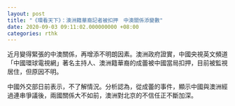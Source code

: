 ```yaml
---
layout: post
title: "《環看天下》：澳洲籍華裔記者被扣押　中澳關係添變數"
date: 2020-09-03 09:11:02.000000000 +08:00
categories: rthk
---
```


近月變得緊張的中澳關係，再增添不明朗因素。澳洲政府證實，中國央視英文頻道「中國環球電視網」著名主持人、澳洲籍華裔的成蕾被中國當局扣押，目前被監視居住，但原因不明。

中國外交部日前表示，不了解情況。分析認為，從成蕾的事件，顯示中國與澳洲經過連串爭議後，兩國關係大不如前，澳洲對北京的不信任正不斷加深。
